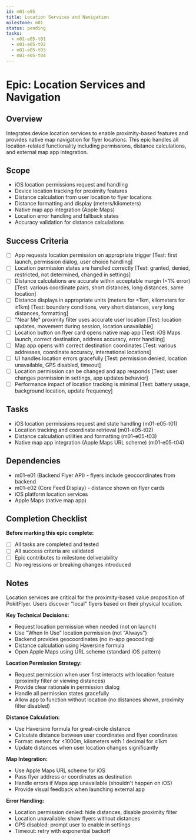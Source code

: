 ```yaml
---
id: m01-e05
title: Location Services and Navigation
milestone: m01
status: pending
tasks:
  - m01-e05-t01
  - m01-e05-t02
  - m01-e05-t03
  - m01-e05-t04
---
```


# Epic: Location Services and Navigation

## Overview
Integrates device location services to enable proximity-based features and provides native map navigation for flyer locations. This epic handles all location-related functionality including permissions, distance calculations, and external map app integration.

## Scope
- iOS location permissions request and handling
- Device location tracking for proximity features
- Distance calculation from user location to flyer locations
- Distance formatting and display (meters/kilometers)
- Native map app integration (Apple Maps)
- Location error handling and fallback states
- Accuracy validation for distance calculations

## Success Criteria
- [ ] App requests location permission on appropriate trigger [Test: first launch, permission dialog, user choice handling]
- [ ] Location permission states are handled correctly [Test: granted, denied, restricted, not determined, changed in settings]
- [ ] Distance calculations are accurate within acceptable margin (<1% error) [Test: various coordinate pairs, short distances, long distances, same location]
- [ ] Distance displays in appropriate units (meters for <1km, kilometers for ≥1km) [Test: boundary conditions, very short distances, very long distances, formatting]
- [ ] "Near Me" proximity filter uses accurate user location [Test: location updates, movement during session, location unavailable]
- [ ] Location button on flyer card opens native map app [Test: iOS Maps launch, correct destination, address accuracy, error handling]
- [ ] Map app opens with correct destination coordinates [Test: various addresses, coordinate accuracy, international locations]
- [ ] UI handles location errors gracefully [Test: permission denied, location unavailable, GPS disabled, timeout]
- [ ] Location permission can be changed and app responds [Test: user changes permission in settings, app updates behavior]
- [ ] Performance impact of location tracking is minimal [Test: battery usage, background location, update frequency]

## Tasks
- iOS location permissions request and state handling (m01-e05-t01)
- Location tracking and coordinate retrieval (m01-e05-t02)
- Distance calculation utilities and formatting (m01-e05-t03)
- Native map app integration (Apple Maps URL scheme) (m01-e05-t04)

## Dependencies
- m01-e01 (Backend Flyer API) - flyers include geocoordinates from backend
- m01-e02 (Core Feed Display) - distance shown on flyer cards
- iOS platform location services
- Apple Maps (native map app)

## Completion Checklist
**Before marking this epic complete:**
- [ ] All tasks are completed and tested
- [ ] All success criteria are validated
- [ ] Epic contributes to milestone deliverability
- [ ] No regressions or breaking changes introduced

## Notes
Location services are critical for the proximity-based value proposition of PokitFlyer. Users discover "local" flyers based on their physical location.

**Key Technical Decisions:**
- Request location permission when needed (not on launch)
- Use "When In Use" location permission (not "Always")
- Backend provides geocoordinates (no in-app geocoding)
- Distance calculation using Haversine formula
- Open Apple Maps using URL scheme (standard iOS pattern)

**Location Permission Strategy:**
- Request permission when user first interacts with location feature (proximity filter or viewing distances)
- Provide clear rationale in permission dialog
- Handle all permission states gracefully
- Allow app to function without location (no distances shown, proximity filter disabled)

**Distance Calculation:**
- Use Haversine formula for great-circle distance
- Calculate distance between user coordinates and flyer coordinates
- Format: meters for <1000m, kilometers with 1 decimal for ≥1km
- Update distances when user location changes significantly

**Map Integration:**
- Use Apple Maps URL scheme for iOS
- Pass flyer address or coordinates as destination
- Handle errors if Maps app unavailable (shouldn't happen on iOS)
- Provide visual feedback when launching external app

**Error Handling:**
- Location permission denied: hide distances, disable proximity filter
- Location unavailable: show flyers without distances
- GPS disabled: prompt user to enable in settings
- Timeout: retry with exponential backoff
